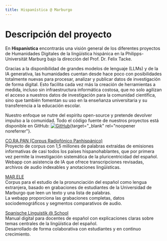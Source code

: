 ```yaml
---
title: Hispanística @ Marburgo
---
```


# Descripción del proyecto

En **Hispanística** encontrarás una visión general de los diferentes proyectos de Humanidades Digitales de la lingüística hispánica en la Philipps-Universität Marburg bajo la dirección del Prof. Dr. Felix Tacke.

Gracias a la disponibilidad de grandes modelos de lenguaje (LLMs) y de la IA generativa, las humanidades cuentan desde hace poco con posibilidades totalmente nuevas para procesar, analizar y publicar datos de investigación de forma digital. Esto facilita cada vez más la creación de herramientas a medida, incluso sin infraestructura informática costosa, que no solo agilizan el acceso a nuestros datos de investigación para la comunidad científica, sino que también fomentan su uso en la enseñanza universitaria y su transferencia a la educación escolar.

Nuestro enfoque se nutre del espíritu open-source y pretende devolver impulso a la comunidad. Todo el código fuente de nuestros proyectos está disponible en GitHub: [![GitHub](https://img.shields.io/badge/GitHub-FTacke-4287f5?style=flat&logo=github&logoColor=white)](https://github.com/FTacke){target="_blank" rel="noopener noreferrer"}.

[CO.RA.PAN (Corpus Radiofónico Panhispánico)](corapan.md)  
Proyecto de corpus con 1,5 millones de palabras extraídas de emisiones informativas de casi todos los países hispanohablantes, que por primera vez permite la investigación sistemática de la pluricentricidad del español.  
Webapp con asistencia de IA que ofrece transcripciones revisadas, archivos de audio indexables y anotaciones lingüísticas.

[MAR.ELE](marele.md)  
Corpus para el estudio de la pronunciación del español como lengua extranjera, basado en grabaciones de estudiantes de la Universidad de Marburgo que leen un texto y una lista de palabras.  
La webapp proporciona las grabaciones completas, datos sociodemográficos y segmentos comparativos de audio.

[Spanische Linguistik @ School](spanisch-toolkit.md)  
Manual digital para docentes de español con explicaciones claras sobre temas centrales de la lingüística del español.  
Desarrollado de forma colaborativa con estudiantes y en continuo crecimiento.  
